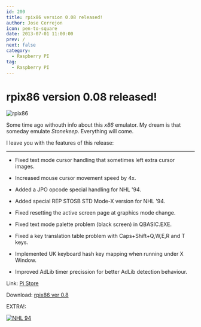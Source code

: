 ```yaml
---
id: 200
title: rpix86 version 0.08 released!
author: Jose Cerrejon
icon: pen-to-square
date: 2013-07-01 11:00:00
prev: /
next: false
category:
  - Raspberry PI
tag:
  - Raspberry PI
---
```


# rpix86 version 0.08 released!

![rpix86](/images/rpix86_logo.jpg)

Some time ago withouth info about this *x86* emulator. My dream is that someday emulate *Stonekeep*. Everything will come.

I leave you with the features of this release:

- - -
* Fixed text mode cursor handling that sometimes left extra cursor images.

* Increased mouse cursor movement speed by 4x.

* Added a JPO opcode special handling for NHL '94.

* Added special REP STOSB STD Mode-X version for NHL '94.

* Fixed resetting the active screen page at graphics mode change.

* Fixed text mode palette problem (black screen) in QBASIC.EXE.

* Fixed a key translation table problem with Caps+Shift+Q,W,E,R and T keys.

* Implemented UK keyboard hash key mapping when running under X Window.

* Improved AdLib timer precission for better AdLib detection behaviour.

Link: [Pi Store](http://rpix86.patrickaalto.com/rdown.html)

Download: [rpix86 ver 0.8](http://rpix86.patrickaalto.com/rpix86.zip)

EXTRA!:

<a href="/res/nhl94.zip">![NHL 94](/images/2013/07/nhl94.jpg "Download & Play NHL '94!")</a>